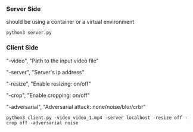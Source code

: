 
### Server Side

should be using a container or a virtual environment
```
python3 server.py
```


### Client Side

"-video", "Path to the input video file"

"-server", "Server's ip address"

"-resize", "Enable resizing: on/off"

"-crop", "Enable cropping: on/off"

"-adversarial", "Adversarial attack: none/noise/blur/crbr"

```
python3 client.py -video video_1.mp4 -server localhost -resize off -crop off -adversarial noise
```
